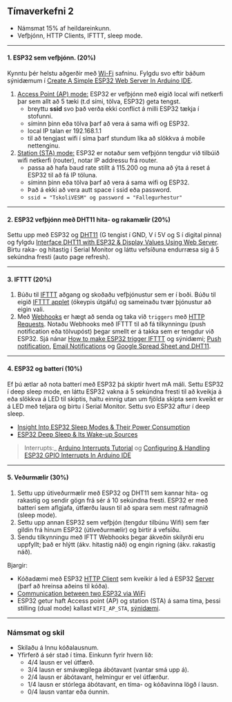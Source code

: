 ## Tímaverkefni 2 

- Námsmat 15% af heildareinkunn.
- Vefþjónn, HTTP Clients, IFTTT, sleep mode. 

---

#### 1. ESP32 sem vefþjónn. (20%)

Kynntu þér helstu aðgerðir með [Wi-Fi](https://randomnerdtutorials.com/esp32-useful-wi-fi-functions-arduino/) safninu. Fylgdu svo eftir báðum sýnidæmum í [Create A Simple ESP32 Web Server In Arduino IDE](https://lastminuteengineers.com/creating-esp32-web-server-arduino-ide/).

1. [Access Point (AP) mode:](https://lastminuteengineers.com/creating-esp32-web-server-arduino-ide/#iconfiguring-the-esp32-web-server-in-access-point-ap-mode) ESP32 er vefþjónn með eigið local wifi netkerfi þar sem allt að 5 tæki (t.d sími, tölva, ESP32) geta tengst. 
   - breyttu **ssid** svo það verða ekki conflict á milli ESP32 tækja í stofunni.
   - síminn þinn eða tölva þarf að vera á sama wifi og ESP32.  
   - local IP talan er 192.168.1.1
   - til að tengjast wifi í síma þarf stundum líka að slökkva á mobile nettenginu.
1. [Station (STA) mode:](https://lastminuteengineers.com/creating-esp32-web-server-arduino-ide/#configuring-the-esp32-web-server-in-wifi-station-sta-mode) ESP32 er notaður sem vefþjónn tengdur við tilbúið wifi netkerfi (router), notar IP addressu frá router.
   - passa að hafa baud rate stillt á 115.200 og muna að ýta á reset á ESP32 til að fá IP töluna.   
   - síminn þinn eða tölva þarf að vera á sama wifi og ESP32.  
   - Það á ekki að vera autt space í ssid eða password. 
   - `ssid = "TskoliVESM" og password = "Fallegurhestur"`

---

#### 2. ESP32 vefþjónn með DHT11 hita- og rakamælir (20%)

Settu upp með ESP32 og [DHT11](https://lastminuteengineers.com/dht11-module-arduino-tutorial/) (G tengist í GND, V í 5V og S í digital pinna) og fylgdu [Interface DHT11 with ESP32 & Display Values Using Web Server](https://lastminuteengineers.com/esp32-dht11-dht22-web-server-tutorial/). Birtu raka- og hitastig í Serial Monitor og láttu vefsíðuna endurræsa sig á 5 sekúndna fresti (auto page refresh).

---

#### 3. IFTTT (20%)
1. Búðu til [IFTTT](https://help.ifttt.com/hc/en-us/articles/115010158167-How-does-IFTTT-work-) aðgang og skoðaðu vefþjónustur sem er í boði. Búðu til eigið [IFTTT applet](https://help.ifttt.com/hc/en-us/articles/360021401373-Creating-your-own-Applet) (ókeypis útgáfu) og sameinaðu tvær þjónustur að eigin vali.
1. Með [Webhooks](https://ifttt.com/explore/what-is-a-webhook) er hægt að senda og taka við `triggers` með [HTTP Requests](https://randomnerdtutorials.com/esp32-http-get-post-arduino/). Notaðu Webhooks með IFTTT til að fá tilkynningu (push notification eða tölvupóst) þegar smellt er á takka sem er tengdur við ESP32. Sjá nánar [How to make ESP32 trigger IFTTT](https://esp32io.com/tutorials/esp32-ifttt) og sýnidæmi; [Push notification](https://blog.teamleadnet.com/2021/01/esp32-send-push-notification-from.html), [Email Notifications](https://randomnerdtutorials.com/esp32-door-status-monitor-email/) og [Google Spread Sheet and DHT11](https://www.youtube.com/watch?v=YkA4TUgCmRA&ab_channel=StechiezDIY).


<!--
- [How to Trigger LED using IFTTT and ESP32 with Email Notification](https://iotdesignpro.com/projects/how-trigger-led-using-ifttt-and-esp32-email-notification)
- [IFTTT with Raspberry Pi](https://pimylifeup.com/using-ifttt-with-the-raspberry-pi/)
-->

---

#### 4. ESP32 og batterí (10%)
Ef þú ætlar að nota batterí með ESP32 þá skiptir hvert mA máli. Settu ESP32 í deep sleep mode, en láttu ESP32 vakna á 5 sekúndna fresti til að kveikja á eða slökkva á LED til skiptis, haltu einnig utan um fjölda skipta sem kveikt er á LED með teljara og birtu í Serial Monitor. Settu svo ESP32 aftur í deep sleep.

- [Insight Into ESP32 Sleep Modes & Their Power Consumption](https://lastminuteengineers.com/esp32-sleep-modes-power-consumption/)
- [ESP32 Deep Sleep & Its Wake-up Sources](https://lastminuteengineers.com/esp32-deep-sleep-wakeup-sources/)

> Interrupts:_ [Arduino Interrupts Tutorial](https://roboticsbackend.com/arduino-interrupts/) og [Configuring & Handling ESP32 GPIO Interrupts In Arduino IDE](https://lastminuteengineers.com/handling-esp32-gpio-interrupts-tutorial/) 

---

#### 5. Veðurmælir (30%) 

1. Settu upp útiveðurmælir með ESP32 og DHT11 sem kannar hita- og rakastig og sendir gögn  frá sér á 10 sekúndna fresti. ESP32 er með batterí sem aflgjafa, útfærðu lausn til að spara sem mest rafmagnið (sleep mode).
1. Settu upp annan ESP32 sem vefþjón (tengdur tilbúnu Wifi) sem fær gildin frá hinum ESP32 (útiveðurmælir) og birtir á vefsíðu. 
1. Sendu tilkynningu með IFTT Webhooks þegar ákveðin skilyrði eru uppfyllt; það er hlýtt (ákv. hitastig náð) og engin rigning (ákv. rakastig náð). 

Bjargir:
- Kóðadæmi með ESP32 [HTTP Client](https://github.com/VESM3/IOT/blob/main/Kodi/ESP32_Client.ino) sem kveikir á led á ESP32 [Server](https://github.com/VESM3/IOT/blob/main/Kodi/ESP32_Server.ino) (þarf að hreinsa aðeins til kóða).
- [Communication between two ESP32 via WiFi](https://www.aranacorp.com/en/communication-between-two-esp32-via-wifi/)
- ESP32 getur haft Access point (AP) og station (STA) á sama tíma, þessi stilling (dual mode) kallast `WIFI_AP_STA`, [sýnidæmi](https://linuxhint.com/esp32-both-access-station-points/#:~:text=The%20above%20two%20modes%20access,network%20to%20which%20ESP32%20connects). 

---

### Námsmat og skil

- Skilaðu á Innu kóðalausnum.
- Yfirferð á sér stað í tíma. Einkunn fyrir hvern lið: 
    - 4/4 lausn er vel útfærð.
    - 3/4 lausn er smávægilega ábótavant (vantar smá upp á).
    - 2/4 lausn er ábótavant, helmingur er vel útfærður.
    - 1/4 lausn er stórlega ábótavant, en tíma- og kóðavinna lögð í lausn.
    - 0/4 lausn vantar eða óunnin.


